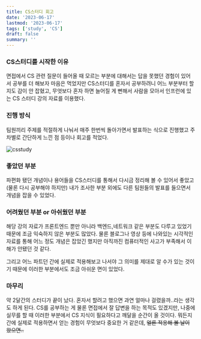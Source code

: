 ```yaml
---
title: CS스터디 회고
date: '2023-06-17'
lastmod: '2023-06-17'
tags: ['study', 'CS']
draft: false
summary: ''
---
```


### CS스터디를 시작한 이유

면접에서 CS 관련 질문이 들어올 때 모르는 부분에 대해서는 답을 못했던 경험이 있어서 공부를 더 해보자 마음은 먹었지만 CS스터디를 혼자서 공부하려니 어느 부분부터 할지도 감이 안 잡혔고, 무엇보다 혼자 하면 늘어질 게 뻔해서 사람을 모아서 인프런에 있는 CS 스터디 강의 자료를 이용했다.

### 진행 방식

팀원끼리 주제를 적절하게 나눠서 매주 한번씩 돌아가면서 발표하는 식으로 진행했고 주차별로 간단하게 느낀 점 등이나 회고를 적었다.

![csstudy](/static/images/csstudy.png)

### 좋았던 부분

파편화 됐던 개념이나 용어들을 CS스터디를 통해서 다시금 정리해 볼 수 있어서 좋았고(물론 다시 공부해야 하지만) 내가 조사한 부분 외에도 다른 팀원들의 발표를 들으면서 개념을 잡을 수 있었다.

### 어려웠던 부분 or 아쉬웠던 부분

해당 강의 자료가 프론트엔드 뿐만 아니라 백엔드,네트워크 같은 부분도 다루고 있었기 때문에 조금 익숙하지 않은 부분도 많았다. 물론 블로그나 영상 등에 나와있는 시각적인 자료를 통해 어느 정도 개념은 잡았긴 했지만 아직까진 컴퓨터적인 사고가 부족해서 이해가 안됐던 것 같다.

그리고 어느 파트던 간에 실제로 적용해보고 나서야 그 의미를 제대로 알 수가 있는 것이기 때문에 이러한 부분에서도 조금 아쉬운 면이 있었다.

### 마무리

약 2달간의 스터디가 끝이 났다. 혼자서 할려고 했으면 과연 얼마나 걸렸을까..라는 생각도 하게 된다. CS를 공부하는 게 물론 면접에서 잘 답변을 하는 목적도 있겠지만, 나중에 실무를 할 때 이러한 부분에서 CS 지식이 필요하다고 깨달을 순간이 올 것이다. 뭐든지 간에 실제로 적용하면서 얻는 경험이 무엇보다 중요한 거 같은데, ~~얼른 적용해 볼 날이 왔으면..~~
